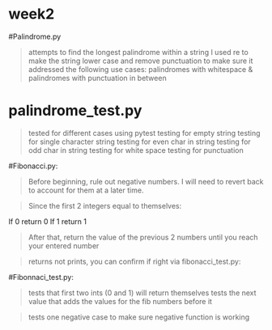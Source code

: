 # week2

#Palindrome.py 

> attempts to find the longest palindrome within a string
I used re to make the string lower case and remove punctuation to make sure it addressed 
the following use cases:
   >palindromes with whitespace & palindromes with punctuation in between

# palindrome_test.py 

>tested for different cases using pytest
>testing for empty string
>testing for single character string
>testing for even char in string
>testing for odd char in string
>testing for white space
>testing for punctuation


#Fibonacci.py: 
> Before beginning, rule out negative numbers. I will need to revert back 
to account for them at a later time. 

> Since the first 2 integers equal to themselves:

If 0 return 0 
If 1 return 1 

> After that, return the value of the previous 2 numbers until you reach your entered number 

> returns not prints, you can confirm if right via fibonacci_test.py: 

#Fibonnaci_test.py: 
> tests that first two ints (0 and 1) will return themselves 
> tests the next value that adds the values for the fib numbers before it 

> tests one negative case to make sure negative function is working 
